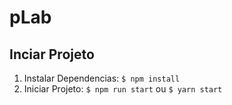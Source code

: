# pLab
## Inciar Projeto
1) Instalar Dependencias: 
    `$ npm install`
2) Iniciar Projeto: 
    `$ npm run start` ou `$ yarn start`
